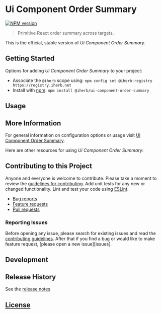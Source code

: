 # Ui Component Order Summary

 [![NPM version][npm-image]][npm-url]

> Primitive React order summary across targets.

This is the official, stable version of _Ui Component Order Summary_.

## Getting Started

Options for adding _Ui Component Order Summary_ to your project:

- Associate the `@iherb` scope using: `npm config set @iherb:registry https://registry.iherb.net`
- Install with [npm](https://npmjs.org/): `npm install @iherb/ui-component-order-summary`

## Usage

## More Information

For general information on configuration options or usage visit [Ui Component Order Summary]().

Here are other resources for using _Ui Component Order Summary_:

## Contributing to this Project

Anyone and everyone is welcome to contribute. Please take a moment to review the [guidelines for contributing](CONTRIBUTING.md). Add unit tests for any new or changed functionality. Lint and test your code using [ESLint][eslint-www].

- [Bug reports](CONTRIBUTING.md#bugs)
- [Feature requests](CONTRIBUTING.md#features)
- [Pull requests](CONTRIBUTING.md#pull-requests)

### Reporting Issues

Before opening any issue, please search for existing issues and read the [contributing guidelines](CONTRIBUTING.md). After that if you find a bug or would like to make feature request, [please open a new issue][issues].

## Development

## Release History

See the [release notes](CHANGELOG.md)

## [License](LICENSE.md)

[eslint-www]: http://www.eslint.org
[npm-url]: https://npm.iherb.net/package/@iherb/ui-component-order-summary
[npm-image]: https://shields.iherb.net/npm/v/@iherb/ui-component-order-summary.svg
